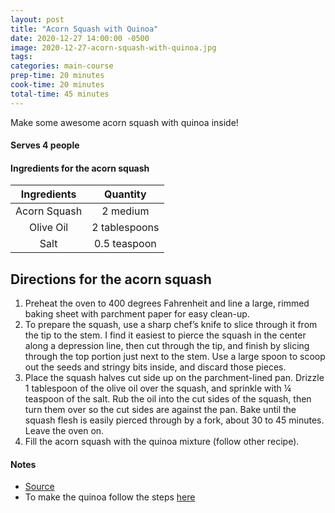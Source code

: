 ```yaml
---
layout: post
title: "Acorn Squash with Quinoa"
date: 2020-12-27 14:00:00 -0500
image: 2020-12-27-acorn-squash-with-quinoa.jpg
tags: 
categories: main-course
prep-time: 20 minutes
cook-time: 20 minutes
total-time: 45 minutes
---
```


Make some awesome acorn squash with quinoa inside!

#### Serves 4 people

#### Ingredients for the acorn squash

|  Ingredients |    Quantity   |
|:------------:|:-------------:|
| Acorn Squash |    2 medium   |
|   Olive Oil  | 2 tablespoons |
|     Salt     |  0.5 teaspoon |

## Directions for the acorn squash

1. Preheat the oven to 400 degrees Fahrenheit and line a large, rimmed baking sheet with parchment paper for easy clean-up.
2. To prepare the squash, use a sharp chef’s knife to slice through it from the tip to the stem. I find it easiest to pierce the squash in the center along a depression line, then cut through the tip, and finish by slicing through the top portion just next to the stem. Use a large spoon to scoop out the seeds and stringy bits inside, and discard those pieces.
3. Place the squash halves cut side up on the parchment-lined pan. Drizzle 1 tablespoon of the olive oil over the squash, and sprinkle with ¼ teaspoon of the salt. Rub the oil into the cut sides of the squash, then turn them over so the cut sides are against the pan. Bake until the squash flesh is easily pierced through by a fork, about 30 to 45 minutes. Leave the oven on.
4. Fill the acorn squash with the quinoa mixture (follow other recipe).

#### Notes

* [Source](https://cookieandkate.com/vegetarian-stuffed-acorn-squash-recipe/)
* To make the quinoa follow the steps [here](https://jainrecipes.github.io/2020/06/14/quinoa/)